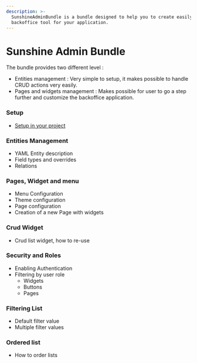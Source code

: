 ```yaml
---
description: >-
  SunshineAdminBundle is a bundle designed to help you to create easily a
  backoffice tool for your application.
---
```


# Sunshine Admin Bundle

The bundle provides two different level :

* Entities management : Very simple to setup, it makes possible to handle CRUD actions very easily.
* Pages and widgets management : Makes possible for user to go a step further and customize the backoffice application.

### Setup

* [Setup in your project](setup.md)

### Entities Management

* YAML Entity description
* Field types and overrides
* Relations

### Pages, Widget and menu

* Menu Configuration
* Theme configuration
* Page configuration
* Creation of a new Page with widgets

### Crud Widget

* Crud list widget, how to re-use

### Security and Roles

* Enabling Authentication
* Filtering by user role
  * Widgets
  * Buttons
  * Pages

### Filtering List

* Default filter value
* Multiple filter values

### Ordered list

* How to order lists

